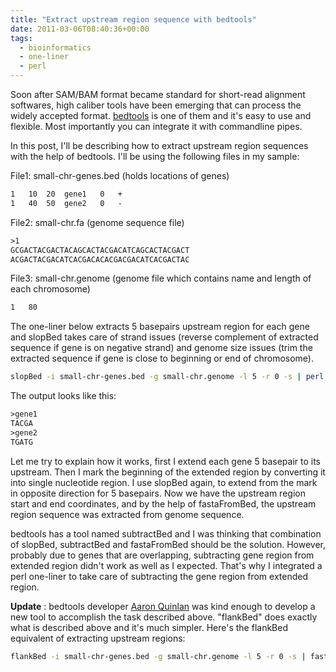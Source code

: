 ```yaml
---
title: "Extract upstream region sequence with bedtools"
date: 2011-03-06T08:40:36+00:00
tags:
  - bioinformatics
  - one-liner
  - perl
---
```


Soon after SAM/BAM format became standard for short-read alignment softwares, high caliber tools have been emerging that can process the widely accepted format. [bedtools](http://code.google.com/p/bedtools/) is one of them and it's easy to use and flexible. Most importantly you can integrate it with commandline pipes.

In this post, I'll be describing how to extract upstream region sequences with the help of bedtools. I'll be using the following files in my sample:

File1: small-chr-genes.bed (holds locations of genes)

```txt
1	10	20	gene1	0	+
1	40	50	gene2	0	-
```

File2: small-chr.fa (genome sequence file)

```txt
>1
GCGACTACGACTACAGCACTACGACATCAGCACTACGACT
ACGACTACGACATCACGACACACGACGACATCACGACTAC
```

File3: small-chr.genome (genome file which contains name and length of each chromosome)

```txt
1	80
```

The one-liner below extracts 5 basepairs upstream region for each gene and slopBed takes care of strand issues (reverse complement of extracted sequence if gene is on negative strand) and genome size issues (trim the extracted sequence if gene is close to beginning or end of chromosome).

```bash
slopBed -i small-chr-genes.bed -g small-chr.genome -l 5 -r 0 -s | perl -ane '($F[5] eq "+")? $F[2]=$F[1] : $F[1]=$F[2]; print join"\t",@F;print"\n"'  | slopBed -i stdin -g small-chr.genome -l 0 -r 5 -s | fastaFromBed -fi small-chr.fa -bed stdin -fo stdout -name -s
```

The output looks like this:

```txt
>gene1
TACGA
>gene2
TGATG
```

Let me try to explain how it works, first I extend each gene 5 basepair to its upstream. Then I mark the beginning of the extended region by converting it into single nucleotide region. I use slopBed again, to extend from the mark in opposite direction for 5 basepairs. Now we have the upstream region start and end coordinates, and by the help of fastaFromBed, the upstream region sequence was extracted from genome sequence.

bedtools has a tool named subtractBed and I was thinking that combination of slopBed, subtractBed and fastaFromBed should be the solution. However, probably due to genes that are overlapping, subtracting gene region from extended region didn't work as well as I expected. That's why I integrated a perl one-liner to take care of subtracting the gene region from extended region.

**Update** : bedtools developer [Aaron Quinlan](http://obx.cphg.virginia.edu/quinlan/) was kind enough to develop a new tool to accomplish the task described above. "flankBed" does exactly what is described above and it's much simpler. Here's the flankBed equivalent of extracting upstream regions:

```bash
flankBed -i small-chr-genes.bed -g small-chr.genome -l 5 -r 0 -s | fastaFromBed -fi small-chr.fa -bed stdin -fo stdout -name -s
```
